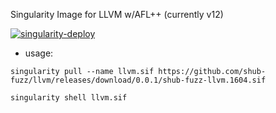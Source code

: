 Singularity Image for LLVM w/AFL++ (currently v12)

[![singularity-deploy](https://github.com/shub-fuzz/llvm/actions/workflows/builder.yml/badge.svg?branch=main)](https://github.com/shub-fuzz/llvm/actions/workflows/builder.yml)


- usage:

```
singularity pull --name llvm.sif https://github.com/shub-fuzz/llvm/releases/download/0.0.1/shub-fuzz-llvm.1604.sif

singularity shell llvm.sif
```
